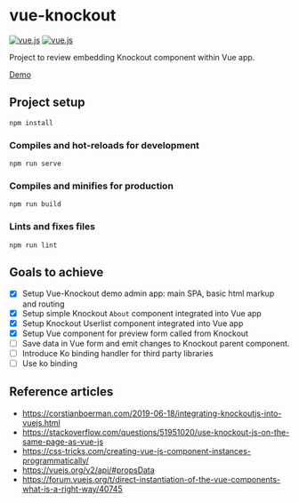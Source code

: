 # vue-knockout
[![vue.js](https://img.shields.io/badge/vue.js-2.6.11-brightgreen)](https://github.com/vuejs/vue)
[![vue.js](https://img.shields.io/badge/knockout-3.5.1-brightgreen)](https://github.com/knockout/knockout)

Project to review embedding Knockout component within Vue app.

[Demo](https://alla-danchenko.github.io/vue-knockout/)

## Project setup
```
npm install
```

### Compiles and hot-reloads for development
```
npm run serve
```

### Compiles and minifies for production
```
npm run build
```

### Lints and fixes files
```
npm run lint
```

## Goals to achieve
- [x] Setup Vue-Knockout demo admin app: main SPA, basic html markup and routing
- [x] Setup simple Knockout `About` component integrated into Vue app
- [x] Setup Knockout Userlist component integrated into Vue app
- [x] Setup Vue component for preview form called from Knockout
- [ ] Save data in Vue form and emit changes to Knockout parent component.
- [ ] Introduce Ko binding handler for third party libraries
- [ ] Use ko binding

## Reference articles
- https://corstianboerman.com/2019-06-18/integrating-knockoutjs-into-vuejs.html
- https://stackoverflow.com/questions/51951020/use-knockout-js-on-the-same-page-as-vue-js
- https://css-tricks.com/creating-vue-js-component-instances-programmatically/
- https://vuejs.org/v2/api/#propsData
- https://forum.vuejs.org/t/direct-instantiation-of-the-vue-components-what-is-a-right-way/40745

